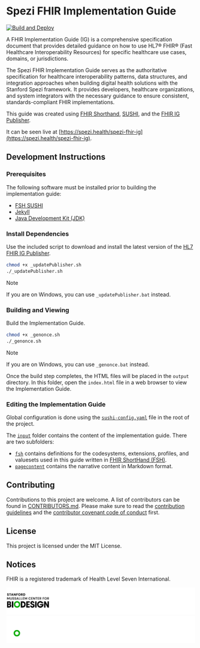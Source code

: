 <!--
                  
This source file is part of the Stanford Spezi open source project

SPDX-FileCopyrightText: 2025 Stanford University and the project authors (see CONTRIBUTORS.md)

SPDX-License-Identifier: MIT
             
-->

# Spezi FHIR Implementation Guide

[![Build and Deploy](https://github.com/StanfordSpezi/spezi-fhir-ig/actions/workflows/build-and-deploy.yml/badge.svg)](https://github.com/StanfordSpezi/spezi-fhir-ig/actions/workflows/build-and-deploy.yml)

A FHIR Implementation Guide (IG) is a comprehensive specification document that provides detailed guidance on how to use HL7® FHIR® (Fast Healthcare Interoperability Resources) for specific healthcare use cases, domains, or jurisdictions. 

The Spezi FHIR Implementation Guide serves as the authoritative specification for healthcare interoperability patterns, data structures, and integration approaches when building digital health solutions with the Stanford Spezi framework. It provides developers, healthcare organizations, and system integrators with the necessary guidance to ensure consistent, standards-compliant FHIR implementations.

This guide was created using [FHIR Shorthand](https://fshschool.org/docs/), [SUSHI](https://github.com/FHIR/sushi), and the [FHIR IG Publisher](https://confluence.hl7.org/display/FHIR/IG+Publisher+Documentation).

It can be seen live at [https://spezi.health/spezi-fhir-ig](https://spezi.health/spezi-fhir-ig).

## Development Instructions

### Prerequisites

The following software must be installed prior to building the implementation guide:

- [FSH SUSHI](https://github.com/FHIR/sushi)
- [Jekyll](https://jekyllrb.com/docs/installation/)
- [Java Development Kit (JDK)](https://www.oracle.com/ae/java/technologies/downloads/)

### Install Dependencies

Use the included script to download and install the latest version of the [HL7 FHIR IG Publisher](https://github.com/HL7/fhir-ig-publisher).

```bash
chmod +x _updatePublisher.sh
./_updatePublisher.sh
```

> [!NOTE]
> If you are on Windows, you can use `_updatePublisher.bat` instead.

### Building and Viewing

Build the Implementation Guide.

```bash
chmod +x _genonce.sh
./_genonce.sh
```

> [!NOTE]
> If you are on Windows, you can use `_genonce.bat` instead.

Once the build step completes, the HTML files will be placed in the `output` directory. In this folder, open the `index.html` file in a web browser to view the Implementation Guide.

### Editing the Implementation Guide

Global configuration is done using the [`sushi-config.yaml`](https://github.com/StanfordSpezi/spezi-fhir-ig/blob/content/sushi-config.yaml) file in the root of the project.

The [`input`](https://github.com/StanfordSpezi/spezi-fhir-ig/tree/main/input) folder contains the content of the implementation guide. There are two subfolders:
- [`fsh`](https://github.com/StanfordSpezi/spezi-fhir-ig/tree/main/input/fsh) contains definitions for the codesystems, extensions, profiles, and valuesets used in this guide written in [FHIR ShortHand (FSH)](https://build.fhir.org/ig/HL7/fhir-shorthand/).
- [`pagecontent`](https://github.com/StanfordSpezi/spezi-fhir-ig/tree/main/input/pagecontent) contains the narrative content in Markdown format.

## Contributing

Contributions to this project are welcome. A list of contributors can be found in [CONTRIBUTORS.md](CONTRIBUTORS.md). Please make sure to read the [contribution guidelines](https://github.com/StanfordSpezi/.github/blob/main/CONTRIBUTING.md) and the [contributor covenant code of conduct](https://github.com/StanfordSpezi/.github/blob/main/CODE_OF_CONDUCT.md) first.

## License

This project is licensed under the MIT License.

## Notices

FHIR is a registered trademark of Health Level Seven International.

![Spezi Footer](https://raw.githubusercontent.com/StanfordSpezi/.github/main/assets/FooterLight.png#gh-light-mode-only)
![Spezi Footer](https://raw.githubusercontent.com/StanfordSpezi/.github/main/assets/FooterDark.png#gh-dark-mode-only)